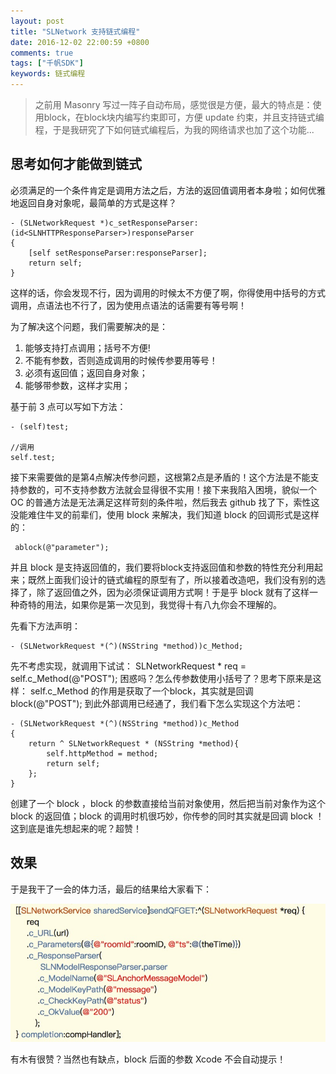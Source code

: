 ```yaml
---
layout: post
title: "SLNetwork 支持链式编程"
date: 2016-12-02 22:00:59 +0800
comments: true
tags: ["千帆SDK"]
keywords: 链式编程
---
```


> 之前用 Masonry 写过一阵子自动布局，感觉很是方便，最大的特点是：使用block，在block块内编写约束即可，方便 update 约束，并且支持链式编程，于是我研究了下如何链式编程后，为我的网络请求也加了这个功能...

## 思考如何才能做到链式

必须满足的一个条件肯定是调用方法之后，方法的返回值调用者本身啦；如何优雅地返回自身对象呢，最简单的方式是这样？

```objc
- (SLNetworkRequest *)c_setResponseParser:(id<SLNHTTPResponseParser>)responseParser
{
    [self setResponseParser:responseParser];
    return self;
}
```

这样的话，你会发现不行，因为调用的时候太不方便了啊，你得使用中括号的方式调用，点语法也不行了，因为使用点语法的话需要有等号啊！

为了解决这个问题，我们需要解决的是：

1. 能够支持打点调用；括号不方便!
2. 不能有参数，否则造成调用的时候传参要用等号！
3. 必须有返回值；返回自身对象；
4. 能够带参数，这样才实用；

基于前 3 点可以写如下方法：

```objc
- (self)test;

//调用
self.test;
```

接下来需要做的是第4点解决传参问题，这根第2点是矛盾的！这个方法是不能支持参数的，可不支持参数方法就会显得很不实用！接下来我陷入困境，貌似一个 OC 的普通方法是无法满足这样苛刻的条件啦，然后我去 github 找了下，索性这没能难住牛叉的前辈们，使用 block 来解决，我们知道 block 的回调形式是这样的：

```objc
 ablock(@"parameter");
```

并且 block 是支持返回值的，我们要将block支持返回值和参数的特性充分利用起来；既然上面我们设计的链式编程的原型有了，所以接着改造吧，我们没有别的选择了，除了返回值之外，因为必须保证调用方式啊！于是乎 block 就有了这样一种奇特的用法，如果你是第一次见到，我觉得十有八九你会不理解的。

先看下方法声明：

```objc
- (SLNetworkRequest *(^)(NSString *method))c_Method;
```

先不考虑实现，就调用下试试：
SLNetworkRequest * req = self.c_Method(@"POST");
困惑吗？怎么传参数使用小括号了？思考下原来是这样：
self.c_Method 的作用是获取了一个block，其实就是回调 block(@"POST");
到此外部调用已经通了，我们看下怎么实现这个方法吧：

```objc
- (SLNetworkRequest *(^)(NSString *method))c_Method
{
    return ^ SLNetworkRequest * (NSString *method){
        self.httpMethod = method;
        return self;
    };
}
```

创建了一个 block ，block 的参数直接给当前对象使用，然后把当前对象作为这个 block 的返回值；block 的调用时机很巧妙，你传参的同时其实就是回调 block ！这到底是谁先想起来的呢？超赞！

## 效果

于是我干了一会的体力活，最后的结果给大家看下：

![](/images/201612/Snip20161202_20.jpg)

有木有很赞？当然也有缺点，block 后面的参数 Xcode 不会自动提示！
